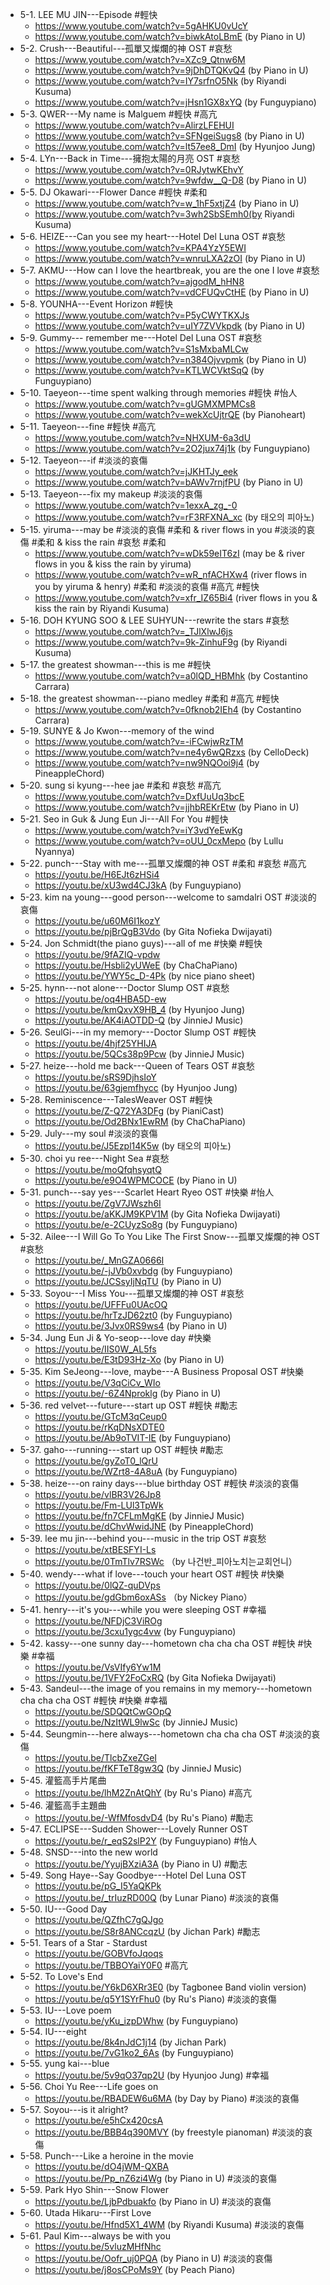 - 5-1. LEE MU JIN---Episode #輕快
	- https://www.youtube.com/watch?v=5gAHKU0vUcY
	- https://www.youtube.com/watch?v=biwkAtoLBmE (by Piano in U)
- 5-2. Crush---Beautiful---孤單又燦爛的神 OST #哀愁
	- https://www.youtube.com/watch?v=XZc9_Qtnw6M
	- https://www.youtube.com/watch?v=9jDhDTQKvQ4 (by Piano in U)
	- https://www.youtube.com/watch?v=IY7srfnO5Nk (by Riyandi Kusuma)
	- https://www.youtube.com/watch?v=jHsn1GX8xYQ (by Funguypiano)
- 5-3. QWER---My name is Malguem #輕快 #高亢 
	- https://www.youtube.com/watch?v=AlirzLFEHUI
	- https://www.youtube.com/watch?v=SFNgeiSugs8 (by Piano in U)
	- https://www.youtube.com/watch?v=lt57ee8_DmI (by Hyunjoo Jung)
- 5-4. LYn---Back in Time---擁抱太陽的月亮 OST #哀愁
	- https://www.youtube.com/watch?v=0RJytwKEhvY
	- https://www.youtube.com/watch?v=9wfdw__Q-D8 (by Piano in U)
- 5-5. DJ Okawari---Flower Dance #輕快 #柔和
	- https://www.youtube.com/watch?v=w_1hF5xtjZ4 (by Piano in U)
	- https://www.youtube.com/watch?v=3wh2SbSEmh0(by Riyandi Kusuma)
- 5-6. HEIZE---Can you see my heart---Hotel Del Luna OST #哀愁
	- https://www.youtube.com/watch?v=KPA4YzY5EWI
	- https://www.youtube.com/watch?v=wnruLXA2zOI (by Piano in U)
- 5-7. AKMU---How can I love the heartbreak, you are the one I love #哀愁
	- https://www.youtube.com/watch?v=ajgodM_hHN8
	- https://www.youtube.com/watch?v=vdCFUQvCtHE (by Piano in U)
- 5-8. YOUNHA---Event Horizon #輕快
	- https://www.youtube.com/watch?v=P5yCWYTKXJs
	- https://www.youtube.com/watch?v=uIY7ZVVkpdk (by Piano in U)
- 5-9. Gummy--- remember me---Hotel Del Luna OST #哀愁
	- https://www.youtube.com/watch?v=S1sMxbaMLCw
	- https://www.youtube.com/watch?v=n384Ojvvpmk (by Piano in U)
	- https://www.youtube.com/watch?v=KTLWCVktSqQ (by Funguypiano)
- 5-10. Taeyeon---time spent walking through memories #輕快 #怡人
	- https://www.youtube.com/watch?v=gUGMXMPMCs8
	- https://www.youtube.com/watch?v=wekXcUjtrQE (by Pianoheart)
- 5-11. Taeyeon---fine #輕快 #高亢
	- https://www.youtube.com/watch?v=NHXUM-6a3dU
	- https://www.youtube.com/watch?v=2O2jux74j1k (by Funguypiano)
- 5-12. Taeyeon---if #淡淡的哀傷
	- https://www.youtube.com/watch?v=jJKHTJy_eek
	- https://www.youtube.com/watch?v=bAWv7rnjfPU (by Piano in U)
- 5-13. Taeyeon---fix my makeup #淡淡的哀傷
	- https://www.youtube.com/watch?v=1exxA_zg_-0
	- https://www.youtube.com/watch?v=rF3RFXNA_xc (by 태오의 피아노)
- 5-15. yiruma---may be #淡淡的哀傷 #柔和 & river flows in you #淡淡的哀傷 #柔和  & kiss the rain #哀愁 #柔和 
	- https://www.youtube.com/watch?v=wDk59eIT6zI (may be & river flows in you & kiss the rain by yiruma)
	- https://www.youtube.com/watch?v=wR_nfACHXw4 (river flows in you by yiruma & henry) #柔和 #淡淡的哀傷 #高亢 #輕快 
	- https://www.youtube.com/watch?v=xfr_IZ65Bi4 (river flows in you & kiss the rain by Riyandi Kusuma) 
- 5-16.  DOH KYUNG SOO & LEE SUHYUN---rewrite the stars #哀愁 
	- https://www.youtube.com/watch?v=_TJlXlwJ6js 
	- https://www.youtube.com/watch?v=9k-ZinhuF9g (by Riyandi Kusuma)
- 5-17. the greatest showman---this is me #輕快 
	- https://www.youtube.com/watch?v=a0lQD_HBMhk (by Costantino Carrara)
- 5-18. the greatest showman---piano medley #柔和 #高亢 #輕快 
	- https://www.youtube.com/watch?v=0fknob2IEh4 (by Costantino Carrara)
- 5-19. SUNYE & Jo Kwon---memory of the wind
	- https://www.youtube.com/watch?v=-iFCwjwRzTM
	- https://www.youtube.com/watch?v=ne4y6wQRzxs (by CelloDeck)
	- https://www.youtube.com/watch?v=nw9NQOoi9j4 (by PineappleChord)
- 5-20. sung si kyung---hee jae #柔和 #哀愁 #高亢 
	- https://www.youtube.com/watch?v=DxfUuUq3bcE
	- https://www.youtube.com/watch?v=jjhbREKrEtw (by Piano in U)
- 5-21. Seo in Guk & Jung Eun Ji---All For You #輕快 
	- https://www.youtube.com/watch?v=iY3vdYeEwKg
	- https://www.youtube.com/watch?v=oUU_0cxMepo (by Lullu Nyannya)
- 5-22. punch---Stay with me---孤單又燦爛的神 OST #柔和 #哀愁 #高亢 
	- https://youtu.be/H6EJt6zHSi4
	- https://youtu.be/xU3wd4CJ3kA (by Funguypiano)
- 5-23. kim na young---good person---welcome to samdalri OST #淡淡的哀傷 
	- https://youtu.be/u60M6I1kozY
	- https://youtu.be/pjBrQgB3Vdo (by Gita Nofieka Dwijayati)
- 5-24. Jon Schmidt(the piano guys)---all of me #快樂 #輕快 
	- https://youtu.be/9fAZIQ-vpdw
	- https://youtu.be/Hsbli2yUWeE (by ChaChaPiano)
	- https://youtu.be/YWY5c_D-4Pk (by nice piano sheet)
- 5-25. hynn---not alone---Doctor Slump OST #哀愁 
	- https://youtu.be/oq4HBA5D-ew
	- https://youtu.be/kmQxvX9HB_4 (by Hyunjoo Jung)
	- https://youtu.be/AK4iAOTDD-Q (by JinnieJ Music)
- 5-26. SeulGi---in my memory---Doctor Slump OST #輕快 
	- https://youtu.be/4hjf25YHIJA
	- https://youtu.be/5QCs38p9Pcw (by JinnieJ Music)
- 5-27. heize---hold me back---Queen of Tears OST #哀愁 
	- https://youtu.be/sRS9DjhsIoY
	- https://youtu.be/63gjemfhycc (by Hyunjoo Jung)
- 5-28. Reminiscence---TalesWeaver OST #輕快 
	- https://youtu.be/Z-Q72YA3DFg (by PianiCast)
	- https://youtu.be/Od2BNx1EwRM (by ChaChaPiano)
- 5-29. July---my soul #淡淡的哀傷 
	- https://youtu.be/J5Ezpl14K5w (by 태오의 피아노)
- 5-30. choi yu ree---Night Sea #哀愁 
	- https://youtu.be/moQfqhsyqtQ 
	- https://youtu.be/e9O4WPMCOCE (by Piano in U)
- 5-31. punch---say yes---Scarlet Heart Ryeo OST #快樂 #怡人 
	- https://youtu.be/ZgV7JWszh6I
	- https://youtu.be/aKKJM9KPV1M (by Gita Nofieka Dwijayati)
	- https://youtu.be/e-2CUyzSo8g (by Funguypiano)
- 5-32. Ailee---I Will Go To You Like The First Snow---孤單又燦爛的神 OST #哀愁 
	- https://youtu.be/_MnGZA0666I
	- https://youtu.be/-jJVb0xvbdg (by Funguypiano)
	- https://youtu.be/JCSsyIjNqTU (by Piano in U)
- 5-33. Soyou---I Miss You---孤單又燦爛的神 OST #哀愁 
	- https://youtu.be/UFFFu0UAcOQ
	- https://youtu.be/hrTzJD62zt0 (by Funguypiano)
	- https://youtu.be/3Jvx0RS9ws4 (by Piano in U)
- 5-34. Jung Eun Ji & Yo-seop---love day #快樂 
	- https://youtu.be/IIS0W_AL5fs
	- https://youtu.be/E3tD93Hz-Xo (by Piano in U)
- 5-35. Kim SeJeong---love, maybe---A Business Proposal OST #快樂 
	- https://youtu.be/V3qCiCv_WIo
	- https://youtu.be/-6Z4Nproklg (by Piano in U)
- 5-36. red velvet---future---start up OST #輕快 #勵志
	- https://youtu.be/GTcM3qCeup0
	- https://youtu.be/rKqDNsXDTE0
	- https://youtu.be/Ab9oTVIT-IE (by Funguypiano)
- 5-37. gaho---running---start up OST #輕快 #勵志
	- https://youtu.be/gyZoT0_lQrU
	- https://youtu.be/WZrt8-4A8uA (by Funguypiano)
- 5-38. heize---on rainy days---blue birthday OST #輕快 #淡淡的哀傷 
	- https://youtu.be/vlBR3V26Jp8
	- https://youtu.be/Fm-LUl3TpWk 
	- https://youtu.be/fn7CFLmMgKE (by JinnieJ Music)
	- https://youtu.be/dChvWwidJNE (by PineappleChord)
- 5-39. lee mu jin---behind you---music in the trip OST #哀愁 
	- https://youtu.be/xtBESFYI-Ls
	- https://youtu.be/0TmTlv7RSWc （by 나건반_피아노치는교회언니）
- 5-40. wendy---what if love---touch your heart OST #輕快 #快樂 
	- https://youtu.be/0lQZ-quDVps
	- https://youtu.be/gdGbm6oxASs （by Nickey Piano）
- 5-41. henry---it's you---while you were sleeping OST #幸福
	- https://youtu.be/NFDjC3ViROg
	- https://youtu.be/3cxu1ygc4vw (by Funguypiano)
- 5-42. kassy---one sunny day---hometown cha cha cha OST #輕快 #快樂 #幸福 
	- https://youtu.be/VsVIfy6Yw1M
	- https://youtu.be/1VFY2FoCxRQ (by Gita Nofieka Dwijayati)
- 5-43. Sandeul---the image of you remains in my memory---hometown cha cha cha OST #輕快 #快樂 #幸福 
	- https://youtu.be/SDQQtCwGOpQ
	- https://youtu.be/NzItWL9lwSc (by JinnieJ Music)
- 5-44. Seungmin---here always---hometown cha cha cha OST #淡淡的哀傷 
	- https://youtu.be/TlcbZxeZGeI
	- https://youtu.be/fKFTeT8gw3Q (by JinnieJ Music)
- 5-45. 灌籃高手片尾曲
	-  https://youtu.be/lhM2ZnAtQhY  (by Ru's Piano) #高亢 
- 5-46.  灌籃高手主題曲
	-  https://youtu.be/-WfMfosdvD4  (by Ru's Piano) #勵志  
- 5-47. ECLIPSE---Sudden Shower---Lovely Runner OST
	- https://youtu.be/r_eqS2slP2Y (by Funguypiano) #怡人 
- 5-48. SNSD---into the new world 
	- https://youtu.be/YyujBXziA3A (by Piano in U) #勵志
- 5-49. Song Haye--Say Goodbye---Hotel Del Luna OST
	- https://youtu.be/pG_I5YaQKPk
	- https://youtu.be/_trIuzRD00Q (by Lunar Piano) #淡淡的哀傷 
- 5-50. IU---Good Day
	- https://youtu.be/QZfhC7gQJgo
	- https://youtu.be/S8r8ANCcqzU (by Jichan Park) #勵志
- 5-51. Tears of a Star - Stardust
	- https://youtu.be/GOBVfoJqoqs 
	- https://youtu.be/TBBOYaiY0F0 #高亢 
- 5-52. To Love's End
	- https://youtu.be/Y6kD6XRr3E0 (by Tagbonee Band violin version)
	- https://youtu.be/q5Y1SYrFhu0 (by Ru's Piano) #淡淡的哀傷 
- 5-53. IU---Love poem
	- https://youtu.be/yKu_izpDWhw (by Funguypiano)
- 5-54. IU---eight
	- https://youtu.be/8k4nJdC1j14  (by Jichan Park) 
	- https://youtu.be/7vG1ko2_6As (by Funguypiano)
- 5-55. yung kai---blue
	- https://youtu.be/5v9qO37qp2U (by Hyunjoo Jung) #幸福 
- 5-56. Choi Yu Ree---Life goes on
	- https://youtu.be/RBADEW6u6MA (by Day by Piano) #淡淡的哀傷 
- 5-57. Soyou---is it alright?
	- https://youtu.be/e5hCx420csA
	- https://youtu.be/BBB4q390MVY (by freestyle pianoman) #淡淡的哀傷 
- 5-58. Punch---Like a heroine in the movie
	- https://youtu.be/dO4jWM-QXBA
	- https://youtu.be/Pp_nZ6zi4Wg (by Piano in U) #淡淡的哀傷 
- 5-59. Park Hyo Shin---Snow Flower
	- https://youtu.be/LjbPdbuakfo (by Piano in U) #淡淡的哀傷 
- 5-60. Utada Hikaru---First Love
	- https://youtu.be/Hfnd5X1_4WM  (by Riyandi Kusuma) #淡淡的哀傷 
- 5-61. Paul Kim---always be with you
	- https://youtu.be/5vluzMHfNhc
	- https://youtu.be/Oofr_uj0PQA (by Piano in U) #淡淡的哀傷 
	- https://youtu.be/j8osCPoMs9Y (by Peach Piano) 








